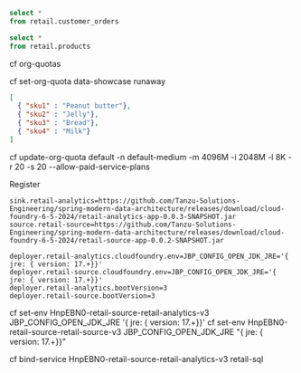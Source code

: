 


```sql
select * 
from retail.customer_orders
```



```sql
select * 
from retail.products
```

cf org-quotas

cf set-org-quota data-showcase runaway

```json
[
  { "sku1" : "Peanut butter"},
  { "sku2" : "Jelly"},
  { "sku3" : "Bread"},
  { "sku4" : "Milk"}
]
```



cf update-org-quota default -n default-medium -m 4096M -i 2048M -l 8K -r 20 -s 20 --allow-paid-service-plans

Register


```properties
sink.retail-analytics=https://github.com/Tanzu-Solutions-Engineering/spring-modern-data-architecture/releases/download/cloud-foundry-6-5-2024/retail-analytics-app-0.0.3-SNAPSHOT.jar
source.retail-source=https://github.com/Tanzu-Solutions-Engineering/spring-modern-data-architecture/releases/download/cloud-foundry-6-5-2024/retail-source-app-0.0.2-SNAPSHOT.jar
```

```properties
deployer.retail-analytics.cloudfoundry.env=JBP_CONFIG_OPEN_JDK_JRE='{ jre: { version: 17.+}}'
deployer.retail-source.cloudfoundry.env=JBP_CONFIG_OPEN_JDK_JRE='{ jre: { version: 17.+}}'
deployer.retail-analytics.bootVersion=3
deployer.retail-source.bootVersion=3
```


cf set-env  HnpEBN0-retail-source-retail-analytics-v3 JBP_CONFIG_OPEN_JDK_JRE '{ jre: { version: 17.+}}'
cf set-env  HnpEBN0-retail-source-retail-source-v3 JBP_CONFIG_OPEN_JDK_JRE "{ jre: { version: 17.+}}"

cf bind-service HnpEBN0-retail-source-retail-analytics-v3  retail-sql